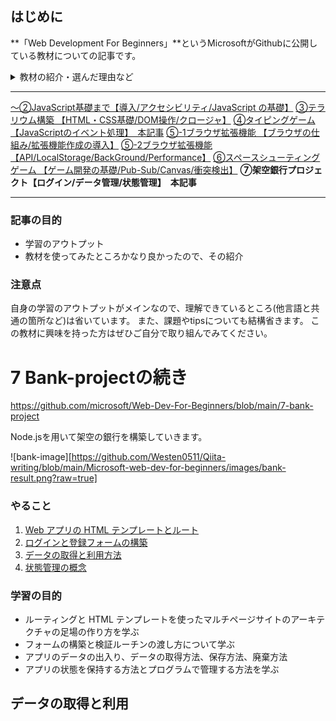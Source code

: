 ## はじめに

**「Web Development For Beginners」**というMicrosoftがGithubに公開している教材についての記事です。

<details><summary> 教材の紹介・選んだ理由など </summary><div>

### この教材を選んだ理由

https://github.com/microsoft/Web-Dev-For-Beginners

- HTML/CSS/JavaScriptを触れるいい感じの教材が欲しかった
    - そこそこのボリュームがあり、作りながら学べるタイプの教材
    - 基礎的なトピックが一通り網羅されている
- 質が高そう
    - なにせあのMicrosoftなので、きっと良いものでしょう。
- 題材が**面白そう**
    - 軽く調べた感じだとチュートリアルでよくある題材として「TODOアプリ」「クイズアプリ」などがあるみたいですが、どれもどう実装するのか想像がついてしまって、余り興味がわきませんでした。
    - しかしこの教材は「テラリウム」「タイピングゲーム」「ブラウザ拡張機能」「スペースゲーム」「銀行プロジェクト」と、面白そうなトピックが並んでいます。

#### +α 実際に取り組んで感じたこと

- 提供されるリファレンス・参考サイトの質が高い
    - 一例は**Flexbox Froggy**。🐸 を並べながら `flexbox` の扱いについて学べるサイトです。超わかりやすいです。

https://flexboxfroggy.com/#ja

- 「アクセシビリティ」「ブラウザがどう動くのか」といった知識も学べる
    - 絶対やるべきだけど後回しにしがちなトピックも結構ガッツリ触れます。
    - かゆいところに手が届く感じ。
- 多分、英語全くわからなくてもなんとかなる
    - ほとんどのレッスンは `translations`というフォルダに日本語訳があります。
    - 最悪全部Deeplに突っ込めばなんとかなります。
- Edge推しがすごい
    - Microsoftの教材なので当然ですが、デモでは基本Edgeが使われます。
- スケッチノートがわかりやすい
    - 一部レッスンは最初にスケッチノートというイラストがあるのですが、それがすごくわかりやすいです。それに可愛い。
    - 扱うトピックについてイラストで視覚的に示してくれるので、どんな内容をやるのかざっくり把握してからレッスンに入ることが出来ます。

![image.png](https://qiita-image-store.s3.ap-northeast-1.amazonaws.com/0/1224564/52789223-13b3-1043-edb6-e26d5828bf35.png)
 > [microsoft/Web-Dev-For-Beginners/tree/main/1-getting-started-lessons/3-accessibility より](https://github.com/microsoft/Web-Dev-For-Beginners/blob/main/sketchnotes/webdev101-a11y.png)


### 教材の概要

各レッスンに以下の要素が含まれます。

- スケッチノート(オプション)
    - レッスンの概要がわかりやすくまとまったイラスト
- 補足のビデオ(オプション)
- レッスン前の小テスト
    - 簡単なテスト
- ステップバイステップなレッスン
- 知識のチェック
- レッスン後の小テスト
    - 簡単なテスト
- チャレンジ
- 副読本(サイト)
- 復習と自己学習
- 課題

チャレンジ〜は調べ物や課題をこなします。
課題については必要だと思ったものだけやりました。

#### 教材の構成

1. **getting-started-lessons(はじめに)**
    1. プログラミング言語と開発ツール
    1. アクセシビリティ
    1. Githubの基礎
2. **js-basics(JavaScript基礎)**
    2. データ型
    2. 関数とメソッド
    2. 分岐処理
    2. ループ
3. **terrarium（テラリウム構築）**
    3. HTMLイントロ
    3. CSSイントロ
    3. DOM操作とクロージャ
4. **typing-game（タイピングゲーム）**
    4. タイピングゲームを作る(イベント管理)
5. **browser-extension（ブラウザ拡張機能）**
    5. ブラウザについて
    5. API呼び出し、ローカルストレージの利用
    5. バックグラウンドタスクとパフォーマンス
6. **space-game（スペースシューティングゲーム）**
    6. イントロ(Pub-Subパターン)
    6. キャンバス
    6. モーションの追加
    6. レーザー追加、衝突検出
    6. スコアの保存
    6. 終了と再起動
7. **bank-project（架空の銀行プロジェクト）**
    7. WebアプリのHTMLテンプレートとルート
    7. ログインと登録フォームの構築
    7. データの取得と利用方法
    7. 状態管理の概念

### 取り組む際に気をつけたこと

* コピペ/写経にならないようにする
    * サンプルコードと実装の解説が一緒になっているので、理解したつもりになってコピペしがちです。
    * まず一通り目を通してから、なるべく自分の頭で考えて実装するようにしました。
* 全部完璧にやろうとしない
    * 「12週間、24レッスンのカリキュラム」と銘打たれているように、出される課題や副教材を全てこなそうと思うとかなりボリュームがあります。
        * そのため、現時点で必要だと思うカリキュラムにのみ取り組みました。
</div></details>

***

[〜②JavaScript基礎まで【導入/アクセシビリティ/JavaScript の基礎】](https://qiita.com/NasuPanda/items/d78514969191491a4bcd)
[③テラリウム構築 【HTML・CSS基礎/DOM操作/クロージャ】](https://qiita.com/NasuPanda/items/59b8e43d8d6fb609c7d5)
[④タイピングゲーム 【JavaScriptのイベント処理】　本記事](https://qiita.com/NasuPanda/items/340f391ee9f167bf4333)
[⑤-1ブラウザ拡張機能 【ブラウザの仕組み/拡張機能作成の導入】](https://qiita.com/NasuPanda/items/d0189565d039c2c11383)
[⑤-2ブラウザ拡張機能 【API/LocalStorage/BackGround/Performance】](https://qiita.com/NasuPanda/items/4186e6701cd2d4d68bb2)
[⑥スペースシューティングゲーム 【ゲーム開発の基礎/Pub-Sub/Canvas/衝突検出】](https://qiita.com/NasuPanda/items/16ffb297be9b862d2785)
**⑦架空銀行プロジェクト【ログイン/データ管理/状態管理】　本記事**

***

### 記事の目的

- 学習のアウトプット
- 教材を使ってみたところかなり良かったので、その紹介

### 注意点

自身の学習のアウトプットがメインなので、理解できているところ(他言語と共通の箇所など)は省いています。
また、課題やtipsについても結構省きます。
この教材に興味を持った方はぜひご自分で取り組んでみてください。

# 7 Bank-projectの続き

https://github.com/microsoft/Web-Dev-For-Beginners/blob/main/7-bank-project

Node.jsを用いて架空の銀行を構築していきます。

![bank-image][https://github.com/Westen0511/Qiita-writing/blob/main/Microsoft-web-dev-for-beginners/images/bank-result.png?raw=true]

### やること

1. [Web アプリの HTML テンプレートとルート](https://github.com/microsoft/Web-Dev-For-Beginners/blob/main/7-bank-project/1-template-route/translations/README.ja.md)
2. [ログインと登録フォームの構築](https://github.com/microsoft/Web-Dev-For-Beginners/blob/main/7-bank-project/2-forms/translations/README.ja.md)
3. [データの取得と利用方法](https://github.com/microsoft/Web-Dev-For-Beginners/blob/main/7-bank-project/3-data/translations/README.ja.md)
4. [状態管理の概念](https://github.com/microsoft/Web-Dev-For-Beginners/blob/main/7-bank-project/4-state-management/translations/README.ja.md)

### 学習の目的

- ルーティングと HTML テンプレートを使ったマルチページサイトのアーキテクチャの足場の作り方を学ぶ
- フォームの構築と検証ルーチンの渡し方について学ぶ
- アプリのデータの出入り、データの取得方法、保存方法、廃棄方法
- アプリの状態を保持する方法とプログラムで管理する方法を学ぶ

## データの取得と利用